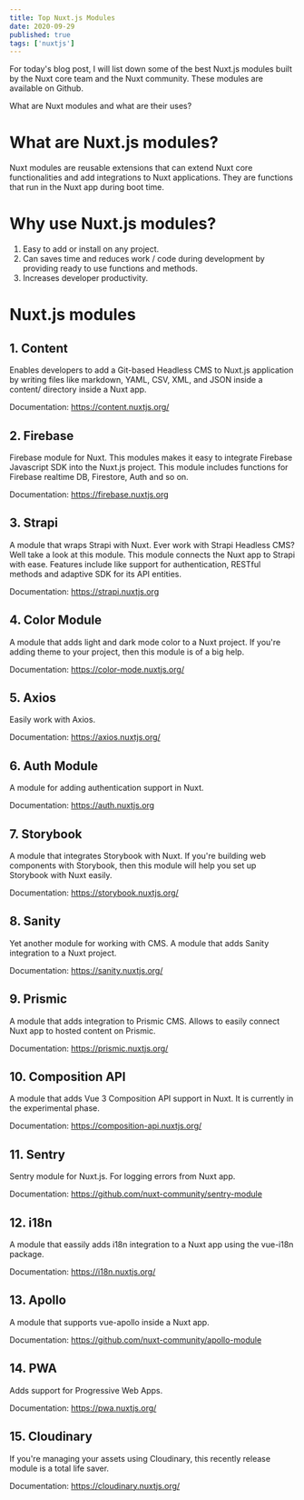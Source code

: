 ```yaml
---
title: Top Nuxt.js Modules
date: 2020-09-29
published: true
tags: ['nuxtjs']
---
```


For today's blog post, I will list down some of the best Nuxt.js modules built by the Nuxt core team and the Nuxt community. These modules are available on Github.

What are Nuxt modules and what are their uses?

# What are Nuxt.js modules?

Nuxt modules are reusable extensions that can extend Nuxt core functionalities and add integrations to Nuxt applications. They are functions that run in the Nuxt app during boot time.

# Why use Nuxt.js modules?

1. Easy to add or install on any project.
2. Can saves time and reduces work / code during development by providing ready to use functions and methods.
3. Increases developer productivity.

# Nuxt.js modules

## 1. Content

Enables developers to add a Git-based Headless CMS to Nuxt.js application by writing files like markdown, YAML, CSV, XML, and JSON inside a content/ directory inside a Nuxt app.

Documentation: https://content.nuxtjs.org/

## 2. Firebase

Firebase module for Nuxt. This modules makes it easy to integrate Firebase Javascript SDK into the Nuxt.js project. This module includes functions for Firebase realtime DB, Firestore, Auth and so on.

Documentation: https://firebase.nuxtjs.org

## 3. Strapi

A module that wraps Strapi with Nuxt. Ever work with Strapi Headless CMS? Well take a look at this module. This module connects the Nuxt app to Strapi with ease. Features include like support for authentication, RESTful methods and adaptive SDK for its API entities.

Documentation: https://strapi.nuxtjs.org

## 4. Color Module

A module that adds light and dark mode color to a Nuxt project. If you're adding theme to your project, then this module is of a big help.

Documentation: https://color-mode.nuxtjs.org/

## 5. Axios

Easily work with Axios.

Documentation: https://axios.nuxtjs.org/

## 6. Auth Module

A module for adding authentication support in Nuxt.

Documentation: https://auth.nuxtjs.org

## 7. Storybook

A module that integrates Storybook with Nuxt. If you're building web components with Storybook, then this module will help you set up Storybook with Nuxt easily.

Documentation: https://storybook.nuxtjs.org/

## 8. Sanity

Yet another module for working with CMS. A module that adds Sanity integration to a Nuxt project.

Documentation: https://sanity.nuxtjs.org/

## 9. Prismic

A module that adds integration to Prismic CMS. Allows to easily connect Nuxt app to hosted content on Prismic.

Documentation: https://prismic.nuxtjs.org/

## 10. Composition API

A module that adds Vue 3 Composition API support in Nuxt. It is currently in the experimental phase.

Documentation: https://composition-api.nuxtjs.org/

## 11. Sentry

Sentry module for Nuxt.js. For logging errors from Nuxt app.

Documentation: https://github.com/nuxt-community/sentry-module

## 12. i18n

A module that eassily adds i18n integration to a Nuxt app using the vue-i18n package.

Documentation: https://i18n.nuxtjs.org/

## 13. Apollo

A module that supports vue-apollo inside a Nuxt app.

Documentation: https://github.com/nuxt-community/apollo-module

## 14. PWA

Adds support for Progressive Web Apps.

Documentation: https://pwa.nuxtjs.org/

## 15. Cloudinary

If you're managing your assets using Cloudinary, this recently release module is a total life saver.

Documentation: https://cloudinary.nuxtjs.org/
